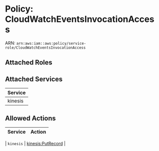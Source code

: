 # Policy: CloudWatchEventsInvocationAccess

ARN: `arn:aws:iam::aws:policy/service-role/CloudWatchEventsInvocationAccess`

## Attached Roles

## Attached Services

| Service |
|---------|
| kinesis |

## Allowed Actions

| Service | Action |
|:-------:|--------|

| `kinesis` | [kinesis:PutRecord](../actions.md#kinesis:putrecord) |
